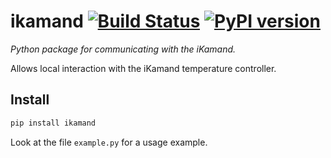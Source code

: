# ikamand [![Build Status][travis_status]][travis] [![PyPI version][pypi_badge]][pypi]

_Python package for communicating with the iKamand._

Allows local interaction with the iKamand temperature controller.

## Install

```bash
pip install ikamand
```

Look at the file `example.py` for a usage example.

[travis_status]: https://travis-ci.org/slinkymanbyday/ikamand.svg?branch=master
[travis]: https://travis-ci.org/slinkymanbyday/ikamand
[pypi]:https://pypi.org/project/ikamand/
[pypi_badge]: https://badge.fury.io/py/ikamand.svg
